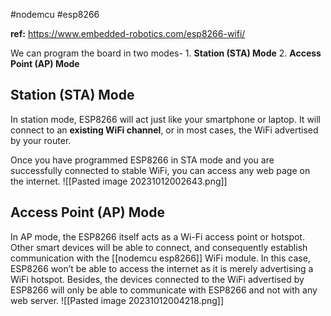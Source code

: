 #nodemcu #esp8266 

**ref:** https://www.embedded-robotics.com/esp8266-wifi/

We can program the board in two modes-
	1. **Station (STA) Mode**
	2. **Access Point (AP) Mode**

## Station (STA) Mode
In station mode, ESP8266 will act just like your smartphone or laptop. It will connect to an **existing WiFi channel**, or in most cases, the WiFi advertised by your router.

Once you have programmed ESP8266 in STA mode and you are successfully connected to stable WiFi, you can access any web page on the internet.
![[Pasted image 20231012002643.png]]

## Access Point (AP) Mode
In AP mode, the ESP8266 itself acts as a Wi-Fi access point or hotspot. Other smart devices will be able to connect, and consequently establish communication with the [[nodemcu esp8266]] WiFi module.
In this case, ESP8266 won’t be able to access the internet as it is merely advertising a WiFi hotspot. Besides, the devices connected to the WiFi advertised by ESP8266 will only be able to communicate with ESP8266 and not with any web server.
![[Pasted image 20231012004218.png]]
